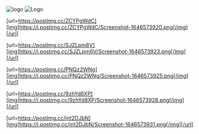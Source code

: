 ![logo](https://i.postimg.cc/9RGzXYvC/Screenshot-1646573897.png)
![Logo](https://i.postimg.cc/21VQkgTY/Screenshot-1646573910.png)

[url=https://postimg.cc/ZCYPgWdC][img]https://i.postimg.cc/ZCYPgWdC/Screenshot-1646573920.png[/img][/url]

[url=https://postimg.cc/SJZLpm6V][img]https://i.postimg.cc/SJZLpm6V/Screenshot-1646573923.png[/img][/url]

[url=https://postimg.cc/PNQz2WNg][img]https://i.postimg.cc/PNQz2WNg/Screenshot-1646573925.png[/img][/url]

[url=https://postimg.cc/9zhYd8XP][img]https://i.postimg.cc/9zhYd8XP/Screenshot-1646573928.png[/img][/url]

[url=https://postimg.cc/jnt2DJbN][img]https://i.postimg.cc/jnt2DJbN/Screenshot-1646573931.png[/img][/url]


